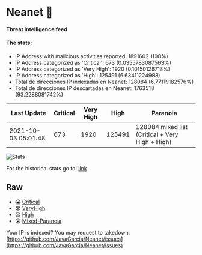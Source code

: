 # Neanet :hocho:
#### Threat intelligence feed
#### The stats:

- IP Address with malicious activities reported: 1891602 (100%)
- IP Address categorized as 'Critical':  673 (0.0355783087563%)
- IP Address categorized as 'Very High':  1920 (0.10150126718%)
- IP Address categorized as 'High':  125491 (6.63411224983)
- Total de direcciones IP indexadas en Neanet:  128084 (6.77119182576%)
- Total de direcciones IP descartadas en Neanet:  1763518 (93.2288081742%)

| Last Update | Critical | Very High | High | Paranoia |
| --- | --- | --- | --- | --- |
| 2021-10-03 05:01:48 | 673 | 1920 | 125491 | 128084 mixed list (Critical + Very High + High)|

![Stats](https://docs.google.com/spreadsheets/d/e/2PACX-1vSnaNMIXVabIpDJjufMlzH7poXnshF3mgd8Is1g9ytUEzVsP5my4Trn8f-xkoLLQ38xpL3HtmUexLo6/pubchart?oid=501124687&format=image)

For the historical stats go to: [link](/stats.csv)
## Raw
- :scream: [Critical](https://raw.githubusercontent.com/JavaGarcia/Neanet/master/blacklists/neanet_critical.txt)
- :fearful: [VeryHigh](https://raw.githubusercontent.com/JavaGarcia/Neanet/master/blacklists/neanet_veryHigh.txtt)
- :frowning: [High](https://raw.githubusercontent.com/JavaGarcia/Neanet/master/blacklists/neanet_high.txt)
- :dizzy_face: [Mixed-Paranoia](https://raw.githubusercontent.com/JavaGarcia/Neanet/master/blacklists/neanet_all.txt)


Your IP is indexed? You may request to takedown. [https://github.com/JavaGarcia/Neanet/issues](https://github.com/JavaGarcia/Neanet/issues)










































































































































































































































































































































































































































































































































































































































































































































































































































































































































































































































































































































































































































































































































































































































































































































































































































































































































































































































































































































































































































































































































































































































































































































































































































































































































































































































































































































































































































































































































































































































































































































































































































































































































































































































































































































































































































































































































































































































































































































































































































































































































































































































































































































































































































































































































































































































































































































































































































































































































































































































































































































































































































































































































































































































































































































































































































































































































































































































































































































































































































































































































































































































































































































































































































































































































































































































































































































































































































































































































































































































































































































































































































































































































































































































































































































































































































































































































































































































































































































































































































































































































































































































































































































































































































































































































































































































































































































































































































































































































































































































































































































































































































































































































































































